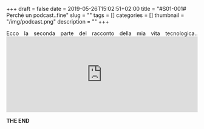 +++
draft = false
date = 2019-05-26T15:02:51+02:00
title = "#S01-001# Perchè un podcast..fine"
slug = ""
tags = []
categories = []
thumbnail = "/img/podcast.png"
description = ""
+++
<DIV align="justify">
Ecco la seconda parte del racconto della mia vita tecnologica..

<iframe src="https://widget.spreaker.com/player?episode_id=18982174&theme=light&playlist=false&playlist-continuous=false&autoplay=false&live-autoplay=false&chapters-image=true&episode_image_position=right&hide-logo=false&hide-likes=false&hide-comments=false&hide-sharing=false&hide-download=true" width="100%" height="200px" frameborder="0"></iframe>

**THE END**
